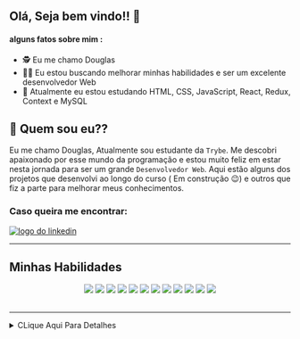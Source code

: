 ## Olá, Seja bem vindo!! :hugs:

#### alguns fatos sobre mim : 

- :detective:  Eu me chamo Douglas
- :mage_man:  Eu estou buscando melhorar minhas habilidades e ser um excelente desenvolvedor Web
- :mechanical_arm:  Atualmente eu estou estudando HTML, CSS, JavaScript, React, Redux, Context e MySQL


## :thinking: Quem sou eu??

  Eu me chamo Douglas, Atualmente sou estudante da `Trybe`. Me descobri apaixonado por esse mundo da programação e
estou muito feliz em estar nesta jornada para ser um grande `Desenvolvedor Web`. Aqui estão alguns dos projetos que
desenvolvi ao longo do curso ( Em construção :wink:) e outros que fiz a parte para melhorar meus conhecimentos.

### Caso queira me encontrar:
<a href="https://www.linkedin.com/in/douglassf/" target="_blank">
  <img src="https://cdn-icons-png.flaticon.com/512/1383/1383262.png" alt="logo do linkedin" width="40">
</a>

---

## Minhas Habilidades
<p align="center">
<img src="https://cdn.jsdelivr.net/gh/devicons/devicon/icons/html5/html5-original-wordmark.svg" width="60" style="max-width:100%; margin 0 2px;" /></img>
<img src="https://cdn.jsdelivr.net/gh/devicons/devicon/icons/css3/css3-original-wordmark.svg" width="60"  style="max-width:100%; margin 0 2px;" /></img>
<img src="https://cdn.jsdelivr.net/gh/devicons/devicon/icons/javascript/javascript-original.svg" width="50" style="max-width:100%; margin 0 2px;"/></img>
<img src="https://cdn.jsdelivr.net/gh/devicons/devicon/icons/typescript/typescript-original.svg" width="50" style="max-width:100%; margin 0 2px;/>
<img src="https://cdn.jsdelivr.net/gh/devicons/devicon/icons/react/react-original-wordmark.svg" width="50" style="max-width:100%; margin 0 2px;"/></img>
<img src="https://cdn.jsdelivr.net/gh/devicons/devicon/icons/redux/redux-original.svg" width="50"  style="max-width:100%; margin 0 2px;" /></img>
<img src="https://cdn.jsdelivr.net/gh/devicons/devicon/icons/mysql/mysql-original-wordmark.svg" width="70"  style="max-width:100%; margin 0 2px;" /></img>
<img src="https://cdn.jsdelivr.net/gh/devicons/devicon/icons/nodejs/nodejs-original-wordmark.svg" width="70"  style="max-width:100%; margin 0 2px;" /></img>
<img src="https://cdn.jsdelivr.net/gh/devicons/devicon/icons/sequelize/sequelize-original-wordmark.svg" width="70"  style="max-width:100%; margin 0 2px;" /></img>
<img src="https://cdn.jsdelivr.net/gh/devicons/devicon/icons/express/express-original-wordmark.svg" width="70"  style="max-width:100%; margin 0 2px"/>
 <img src="https://cdn.jsdelivr.net/gh/devicons/devicon/icons/mongodb/mongodb-original-wordmark.svg" width="60"  style="max-width:100%; margin 0 2px/>
</p>

---

<div align="center">
<img src="https://github-readme-stats.vercel.app/api/top-langs/?username=DouglasSantosF&layout=compact" width="400px"> </img>
<img src="https://github-readme-stats.vercel.app/api?username=DouglasSantosF&show_icons=true&theme=radical" width="400px"> </img>
</div>

</br>
</br>



---

<details>
     <summary> CLique Aqui Para Detalhes </summary>
  
<!--START_SECTION:waka-->
![Code Time](http://img.shields.io/badge/Code%20Time-353%20hrs%2032%20mins-blue)

![Profile Views](http://img.shields.io/badge/Profile%20Views-0-blue)

**🐱 My GitHub Data** 

> 🏆 120 Contributions in the Year 2022
 > 
> 📦 237.0 kB Used in GitHub's Storage 
 > 
> 🚫 Not Opted to Hire
 > 
> 📜 26 Public Repositories 
 > 
> 🔑 12 Private Repositories  
 > 
**I'm an Early 🐤** 

```text
🌞 Morning    60 commits     ███░░░░░░░░░░░░░░░░░░░░░░   15.35% 
🌆 Daytime    179 commits    ███████████░░░░░░░░░░░░░░   45.78% 
🌃 Evening    134 commits    ████████░░░░░░░░░░░░░░░░░   34.27% 
🌙 Night      18 commits     █░░░░░░░░░░░░░░░░░░░░░░░░   4.6%

```
📅 **I'm Most Productive on Monday** 

```text
Monday       89 commits     █████░░░░░░░░░░░░░░░░░░░░   22.76% 
Tuesday      59 commits     ███░░░░░░░░░░░░░░░░░░░░░░   15.09% 
Wednesday    59 commits     ███░░░░░░░░░░░░░░░░░░░░░░   15.09% 
Thursday     55 commits     ███░░░░░░░░░░░░░░░░░░░░░░   14.07% 
Friday       52 commits     ███░░░░░░░░░░░░░░░░░░░░░░   13.3% 
Saturday     38 commits     ██░░░░░░░░░░░░░░░░░░░░░░░   9.72% 
Sunday       39 commits     ██░░░░░░░░░░░░░░░░░░░░░░░   9.97%

```


📊 **This Week I Spent My Time On** 

```text
⌚︎ Time Zone: America/Sao_Paulo

💬 Programming Languages: 
No Activity Tracked This Week

🔥 Editors: 
No Activity Tracked This Week

🐱‍💻 Projects: 
No Activity Tracked This Week

💻 Operating System: 
No Activity Tracked This Week

```

**I Mostly Code in JavaScript** 

```text
JavaScript               25 repos            █████████████████████░░░░   86.21% 
HTML                     4 repos             ███░░░░░░░░░░░░░░░░░░░░░░   13.79%

```


**Timeline**

![Chart not found](https://raw.githubusercontent.com/DouglasSantosF/DouglasSantosF/main/charts/bar_graph.png) 


 Last Updated on 08/10/2022 18:57:37 UTC
<!--END_SECTION:waka-->
</details>  
